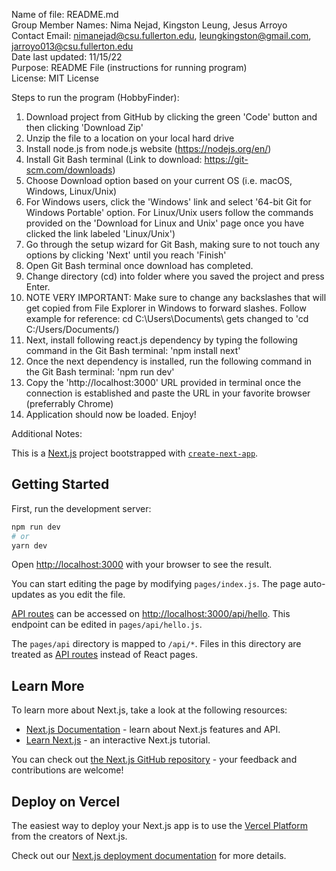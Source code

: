 Name of file: README.md<br>
Group Member Names: Nima Nejad, Kingston Leung, Jesus Arroyo<br>
Contact Email: nimanejad@csu.fullerton.edu, leungkingston@gmail.com, jarroyo013@csu.fullerton.edu<br>
Date last updated: 11/15/22<br>
Purpose: README File (instructions for running program)<br>
License: MIT License

Steps to run the program (HobbyFinder):
1. Download project from GitHub by clicking the green 'Code' button and then clicking 'Download Zip'
2. Unzip the file to a location on your local hard drive
2. Install node.js from node.js website (https://nodejs.org/en/)
3. Install Git Bash terminal (Link to download: https://git-scm.com/downloads)
4. Choose Download option based on your current OS (i.e. macOS, Windows, Linux/Unix)
5. For Windows users, click the 'Windows' link and select '64-bit Git for Windows Portable' option. For Linux/Unix users follow the commands provided on the 'Download for Linux and Unix' page once you have clicked the link labeled 'Linux/Unix')
6. Go through the setup wizard for Git Bash, making sure to not touch any options by clicking 'Next' until you reach 'Finish'
7. Open Git Bash terminal once download has completed.
7. Change directory (cd) into folder where you saved the project and press Enter.
8. NOTE VERY IMPORTANT: Make sure to change any backslashes that will get copied from File Explorer in Windows to forward slashes. Follow example for reference: cd C:\Users\Documents\ gets changed to 'cd C:/Users/Documents/)
8. Next, install following react.js dependency by typing the following command in the Git Bash terminal: 'npm install next'
9. Once the next dependency is installed, run the following command in the Git Bash terminal: 'npm run dev'
10. Copy the 'http://localhost:3000' URL provided in terminal once the connection is established and paste the URL in your favorite browser (preferrably Chrome)
11. Application should now be loaded. Enjoy!





Additional Notes:

This is a [Next.js](https://nextjs.org/) project bootstrapped with [`create-next-app`](https://github.com/vercel/next.js/tree/canary/packages/create-next-app).

## Getting Started

First, run the development server:

```bash
npm run dev
# or
yarn dev
```

Open [http://localhost:3000](http://localhost:3000) with your browser to see the result.

You can start editing the page by modifying `pages/index.js`. The page auto-updates as you edit the file.

[API routes](https://nextjs.org/docs/api-routes/introduction) can be accessed on [http://localhost:3000/api/hello](http://localhost:3000/api/hello). This endpoint can be edited in `pages/api/hello.js`.

The `pages/api` directory is mapped to `/api/*`. Files in this directory are treated as [API routes](https://nextjs.org/docs/api-routes/introduction) instead of React pages.

## Learn More

To learn more about Next.js, take a look at the following resources:

- [Next.js Documentation](https://nextjs.org/docs) - learn about Next.js features and API.
- [Learn Next.js](https://nextjs.org/learn) - an interactive Next.js tutorial.

You can check out [the Next.js GitHub repository](https://github.com/vercel/next.js/) - your feedback and contributions are welcome!

## Deploy on Vercel

The easiest way to deploy your Next.js app is to use the [Vercel Platform](https://vercel.com/new?utm_medium=default-template&filter=next.js&utm_source=create-next-app&utm_campaign=create-next-app-readme) from the creators of Next.js.

Check out our [Next.js deployment documentation](https://nextjs.org/docs/deployment) for more details.
